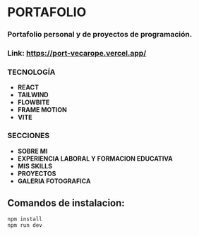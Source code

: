 # PORTAFOLIO  
### Portafolio personal y de proyectos de programación.         

### Link: https://port-vecarope.vercel.app/

### TECNOLOGÍA
- **REACT**   
- **TAILWIND**  
- **FLOWBITE**
- **FRAME MOTION**       
- **VITE**    


### SECCIONES 
+ **SOBRE MI**  
+ **EXPERIENCIA LABORAL Y FORMACION EDUCATIVA** 
+ **MIS SKILLS**    
+ **PROYECTOS** 
+ **GALERIA FOTOGRAFICA**               
    

    
## Comandos de instalacion:
```
npm install 
npm run dev 

```




